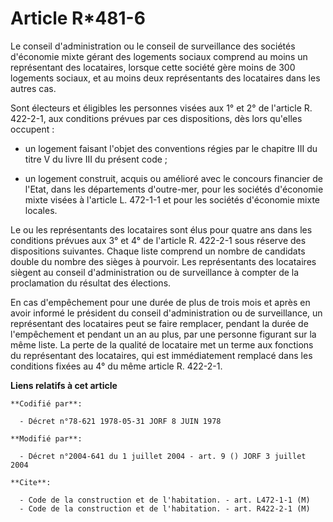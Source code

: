 # Article R*481-6

Le conseil d'administration ou le conseil de surveillance des sociétés d'économie mixte gérant des logements sociaux comprend
au moins un représentant des locataires, lorsque cette société gère moins de 300 logements sociaux, et au moins deux
représentants des locataires dans les autres cas.

Sont électeurs et éligibles les personnes visées aux 1° et 2° de l'article R. 422-2-1, aux conditions prévues par ces
dispositions, dès lors qu'elles occupent :

- un logement faisant l'objet des conventions régies par le chapitre III du titre V du livre III du présent code ;

- un logement construit, acquis ou amélioré avec le concours financier de l'Etat, dans les départements d'outre-mer, pour les
sociétés d'économie mixte visées à l'article L. 472-1-1 et pour les sociétés d'économie mixte locales.

Le ou les représentants des locataires sont élus pour quatre ans dans les conditions prévues aux 3° et 4° de l'article R.
422-2-1 sous réserve des dispositions suivantes. Chaque liste comprend un nombre de candidats double du nombre des sièges à
pourvoir. Les représentants des locataires siègent au conseil d'administration ou de surveillance à compter de la
proclamation du résultat des élections.

En cas d'empêchement pour une durée de plus de trois mois et après en avoir informé le président du conseil d'administration
ou de surveillance, un représentant des locataires peut se faire remplacer, pendant la durée de l'empêchement et pendant un
an au plus, par une personne figurant sur la même liste. La perte de la qualité de locataire met un terme aux fonctions du
représentant des locataires, qui est immédiatement remplacé dans les conditions fixées au 4° du même article R. 422-2-1.

**Liens relatifs à cet article**

	**Codifié par**:

	  - Décret n°78-621 1978-05-31 JORF 8 JUIN 1978

	**Modifié par**:

	  - Décret n°2004-641 du 1 juillet 2004 - art. 9 () JORF 3 juillet 2004

	**Cite**:

	  - Code de la construction et de l'habitation. - art. L472-1-1 (M)
	  - Code de la construction et de l'habitation. - art. R422-2-1 (M)
